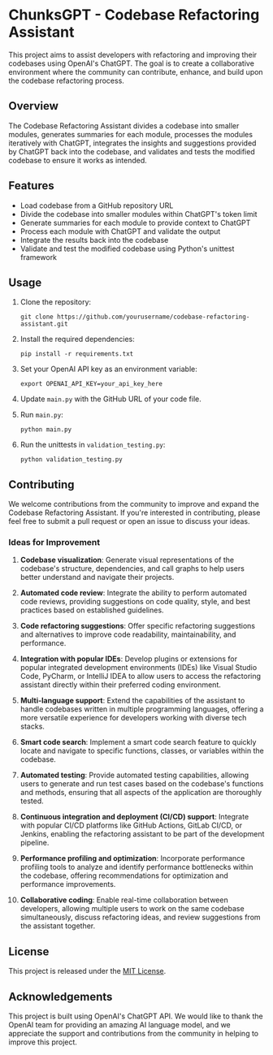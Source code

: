 # ChunksGPT - Codebase Refactoring Assistant

This project aims to assist developers with refactoring and improving their codebases using OpenAI's ChatGPT. The goal is to create a collaborative environment where the community can contribute, enhance, and build upon the codebase refactoring process.

## Overview

The Codebase Refactoring Assistant divides a codebase into smaller modules, generates summaries for each module, processes the modules iteratively with ChatGPT, integrates the insights and suggestions provided by ChatGPT back into the codebase, and validates and tests the modified codebase to ensure it works as intended.

## Features

- Load codebase from a GitHub repository URL
- Divide the codebase into smaller modules within ChatGPT's token limit
- Generate summaries for each module to provide context to ChatGPT
- Process each module with ChatGPT and validate the output
- Integrate the results back into the codebase
- Validate and test the modified codebase using Python's unittest framework

## Usage

1. Clone the repository:

   ```
   git clone https://github.com/yourusername/codebase-refactoring-assistant.git
   ```

2. Install the required dependencies:

   ```
   pip install -r requirements.txt
   ```

3. Set your OpenAI API key as an environment variable:

   ```
   export OPENAI_API_KEY=your_api_key_here
   ```

4. Update `main.py` with the GitHub URL of your code file.

5. Run `main.py`:

   ```
   python main.py
   ```

6. Run the unittests in `validation_testing.py`:

   ```
   python validation_testing.py
   ```

## Contributing

We welcome contributions from the community to improve and expand the Codebase Refactoring Assistant. If you're interested in contributing, please feel free to submit a pull request or open an issue to discuss your ideas.

### Ideas for Improvement

1. **Codebase visualization**: Generate visual representations of the codebase's structure, dependencies, and call graphs to help users better understand and navigate their projects.

2. **Automated code review**: Integrate the ability to perform automated code reviews, providing suggestions on code quality, style, and best practices based on established guidelines.

3. **Code refactoring suggestions**: Offer specific refactoring suggestions and alternatives to improve code readability, maintainability, and performance.

4. **Integration with popular IDEs**: Develop plugins or extensions for popular integrated development environments (IDEs) like Visual Studio Code, PyCharm, or IntelliJ IDEA to allow users to access the refactoring assistant directly within their preferred coding environment.

5. **Multi-language support**: Extend the capabilities of the assistant to handle codebases written in multiple programming languages, offering a more versatile experience for developers working with diverse tech stacks.

6. **Smart code search**: Implement a smart code search feature to quickly locate and navigate to specific functions, classes, or variables within the codebase.

7. **Automated testing**: Provide automated testing capabilities, allowing users to generate and run test cases based on the codebase's functions and methods, ensuring that all aspects of the application are thoroughly tested.

8. **Continuous integration and deployment (CI/CD) support**: Integrate with popular CI/CD platforms like GitHub Actions, GitLab CI/CD, or Jenkins, enabling the refactoring assistant to be part of the development pipeline.

9. **Performance profiling and optimization**: Incorporate performance profiling tools to analyze and identify performance bottlenecks within the codebase, offering recommendations for optimization and performance improvements.

10. **Collaborative coding**: Enable real-time collaboration between developers, allowing multiple users to work on the same codebase simultaneously, discuss refactoring ideas, and review suggestions from the assistant together.

## License

This project is released under the [MIT License](LICENSE).

## Acknowledgements

This project is built using OpenAI's ChatGPT API. We would like to thank the OpenAI team for providing an amazing AI language model, and we appreciate the support and contributions from the community in helping to improve this project.
